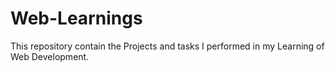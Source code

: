 # Web-Learnings
This repository contain the Projects and tasks I performed in my Learning of Web Development.
